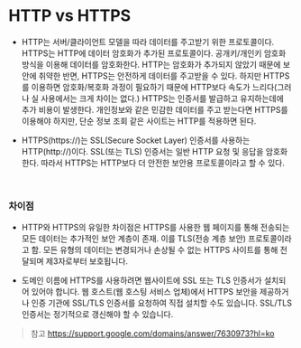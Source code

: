 # HTTP vs HTTPS

- HTTP는 서버/클라이언트 모델을 따라 데이터를 주고받기 위한 프로토콜이다. HTTPS는 HTTP에 데이터 암호화가 추가된 프로토콜이다. 공개키/개인키 암호화 방식을 이용해 데이터를 암호화한다. HTTP는 암호화가 추가되지 않았기 때문에 보안에 취약한 반면, HTTPS는 안전하게 데이터를 주고받을 수 있다. 하지만 HTTPS를 이용하면 암호화/복호화 과정이 필요하기 때문에 HTTP보다 속도가 느리다(그러나 실 사용에서는 크게 차이는 없다.) HTTPS는 인증서를 발급하고 유지하는데에 추가 비용이 발생한다. 개인정보와 같은 민감한 데이터를 주고 받는다면 HTTPS를 이용해야 하지만, 단순 정보 조회 같은 사이트는 HTTP를 적용하면 된다.

- HTTPS(https://)는 SSL(Secure Socket Layer) 인증서를 사용하는 HTTP(http://)이다. SSL(또는 TLS) 인증서는 일반 HTTP 요청 및 응답을 암호화한다. 따라서 HTTPS는 HTTP보다 더 안전한 보안용 프로토콜이라고 할 수 있다.

<br>

### 차이점

- HTTP와 HTTPS의 유일한 차이점은 HTTPS를 사용한 웹 페이지를 통해 전송되는 모든 데이터는 추가적인 보안 계층이 존재. 이를 TLS(전송 계층 보안) 프로토콜이라고 함.
  모든 유형의 데이터는 변경되거나 손상될 수 없는 HTTPS 사이트를 통해 전달되며 제3자로부터 보호됩니다.

- 도메인 이름에 HTTPS를 사용하려면 웹사이트에 SSL 또는 TLS 인증서가 설치되어 있어야 합니다. 웹 호스트(웹 호스팅 서비스 업체)에서 HTTPS 보안을 제공하거나 인증 기관에 SSL/TLS 인증서를 요청하여 직접 설치할 수도 있습니다. SSL/TLS 인증서는 정기적으로 갱신해야 할 수 있습니다.

> 참고 https://support.google.com/domains/answer/7630973?hl=ko
